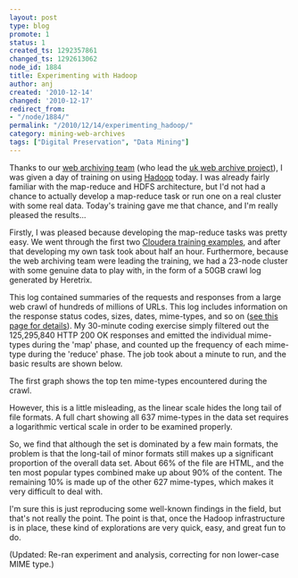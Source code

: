 ```yaml
---
layout: post
type: blog
promote: 1
status: 1
created_ts: 1292357861
changed_ts: 1292613062
node_id: 1884
title: Experimenting with Hadoop
author: anj
created: '2010-12-14'
changed: '2010-12-17'
redirect_from:
- "/node/1884/"
permalink: "/2010/12/14/experimenting_hadoop/"
category: mining-web-archives
tags: ["Digital Preservation", "Data Mining"]
---
```

Thanks to our [web archiving team](http://www.bl.uk/aboutus/stratpolprog/digi/webarch/) (who lead the [uk web archive project](http://www.webarchive.org.uk/ukwa/)), I was given a day of training on using [Hadoop](http://hadoop.apache.org/) today. I was already fairly familiar with the map-reduce and HDFS architecture, but I'd not had a chance to actually develop a map-reduce task or run one on a real cluster with some real data. Today's training gave me that chance, and I'm really pleased the results...
<!--break-->
Firstly, I was pleased because developing the map-reduce tasks was pretty easy. We went through the first two [Cloudera training examples](http://www.cloudera.com/downloads/virtual-machine/), and after that developing my own task took about half an hour. Furthermore, because the web archiving team were leading the training, we had a 23-node cluster with some genuine data to play with, in the form of a 50GB crawl log generated by Heretrix.

This log contained summaries of the requests and responses from a large web crawl of hundreds of millions of URLs. This log includes information on the response status codes, sizes, dates, mime-types, and so on ([see this page for details](http://crawler.archive.org/articles/user_manual/analysis.html#crawllog)). My 30-minute coding exercise simply filtered out the 125,295,840 HTTP 200 OK responses and emitted the individual mime-types during the 'map' phase, and counted up the frequency of each mime-type during the 'reduce' phase. The job took about a minute to run, and the basic results are shown below. 

The first graph shows the top ten mime-types encountered during the crawl.

<div class="google-chart">
<script type="text/javascript" src="//ajax.googleapis.com/ajax/static/modules/gviz/1.0/chart.js"> {"chartType":"ColumnChart","chartName":"Chart1","dataSourceUrl":"//spreadsheets.google.com/tq?key=0AsZzGhlaygesdGVrYVhUU1lQRG5OTUd5aXBtZzJ6MWc&range=A1%3AB10&gid=0&transpose=0&headers=1&pub=1","options":{"displayAnnotations":true,"showTip":true,"reverseCategories":false,"titleY":"Count","dataMode":"markers","maxAlternation":1,"pointSize":"0","colors":["#3366CC","#DC3912","#FF9900","#109618","#990099","#0099C6","#DD4477","#66AA00","#B82E2E","#316395"],"smoothLine":false,"lineWidth":"2","labelPosition":"right","is3D":false,"logScale":false,"hasLabelsColumn":true,"wmode":"opaque","title":"10 Most Popular MIME Types","legend":"none","allowCollapse":true,"reverseAxis":false,"isStacked":false,"mapType":"hybrid","width":600,"height":371},"packages":"corechart","refreshInterval":5}
</script>
</div>
However, this is a little misleading, as the linear scale hides the long tail of file formats. A full chart showing all 637 mime-types in the data set requires a logarithmic vertical scale in order to be examined properly.

<div class="google-chart">
<script type="text/javascript" src="//ajax.googleapis.com/ajax/static/modules/gviz/1.0/chart.js"> {"chartType":"LineChart","chartName":"Chart2","dataSourceUrl":"//spreadsheets.google.com/tq?key=0AsZzGhlaygesdGVrYVhUU1lQRG5OTUd5aXBtZzJ6MWc&range=A1%3AB701&gid=0&transpose=0&headers=1&pub=1","options":{"displayAnnotations":true,"showTip":true,"reverseCategories":false,"titleY":"Count","dataMode":"markers","titleX":"MIME Type","maxAlternation":1,"pointSize":"0","colors":["#3366CC","#DC3912","#FF9900","#109618","#990099","#0099C6","#DD4477","#66AA00","#B82E2E","#316395"],"smoothLine":false,"lineWidth":"2","labelPosition":"right","is3D":false,"logScale":true,"hasLabelsColumn":true,"wmode":"opaque","title":"Full MIME Type Distribution (Log Scale)","legend":"none","allowCollapse":true,"reverseAxis":false,"isStacked":false,"mapType":"hybrid","width":600,"height":371},"packages":"corechart","refreshInterval":5}
</script>
</div>

So, we find that although the set is dominated by a few main formats, the problem is that the long-tail of minor formats still makes up a significant proportion of the overall data set. About 66% of the file are HTML, and the ten most popular types combined make up about 90% of the content. The remaining 10% is made up of the other 627 mime-types, which makes it very difficult to deal with.

I'm sure this is just reproducing some well-known findings in the field, but that's not really the point. The point is that, once the Hadoop infrastructure is in place, these kind of explorations are very quick, easy, and great fun to do.

(Updated: Re-ran experiment and analysis, correcting for non lower-case MIME type.)

